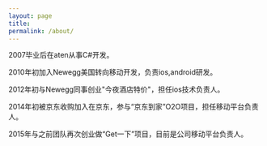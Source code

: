 ```yaml
---
layout: page
title: 
permalink: /about/
---
```



2007毕业后在aten从事C#开发。

2010年初加入Newegg美国转向移动开发，负责ios,android研发。

2012年初与Newegg同事创业"今夜酒店特价"，担任ios技术负责人。

2014年初被京东收购加入在京东，参与“京东到家”O2O项目，担任移动平台负责人。

2015年与之前团队再次创业做“Get一下”项目，目前是公司移动平台负责人。
